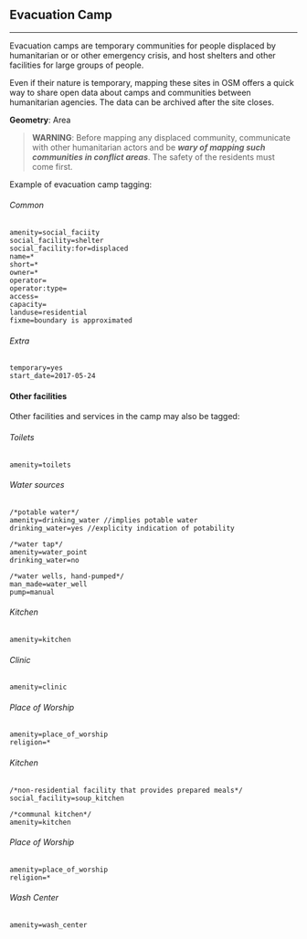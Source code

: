 ## Evacuation Camp

---

Evacuation camps are temporary communities for people displaced by humanitarian or or other emergency crisis, and host shelters and other facilities for large groups of people.

Even if their nature is temporary, mapping these sites in OSM offers a quick way to share open data about camps and communities between humanitarian agencies. The data can be archived after the site closes.

**Geometry**: Area

>**WARNING**: Before mapping any displaced community, communicate with other humanitarian actors and be _**wary of mapping such communities in conflict areas**_. The safety of the residents must come first.

Example of evacuation camp tagging:

###### Common

```
amenity=social_faciity
social_facility=shelter
social_facility:for=displaced
name=*
short=*
owner=*
operator=
operator:type=
access=
capacity=
landuse=residential
fixme=boundary is approximated
```

###### Extra

```
temporary=yes
start_date=2017-05-24
```

#### Other facilities

Other facilities and services in the camp may also be tagged:

###### Toilets

```
amenity=toilets
```

###### Water sources

```
/*potable water*/
amenity=drinking_water //implies potable water
drinking_water=yes //explicity indication of potability

/*water tap*/
amenity=water_point
drinking_water=no

/*water wells, hand-pumped*/
man_made=water_well
pump=manual
```

###### Kitchen

```
amenity=kitchen
```

###### Clinic

```
amenity=clinic
```

###### Place of Worship

```
amenity=place_of_worship
religion=*
```

###### Kitchen

```
/*non-residential facility that provides prepared meals*/
social_facility=soup_kitchen

/*communal kitchen*/
amenity=kitchen
```

###### Place of Worship

```
amenity=place_of_worship
religion=*
```

###### Wash Center

```
amenity=wash_center
```



